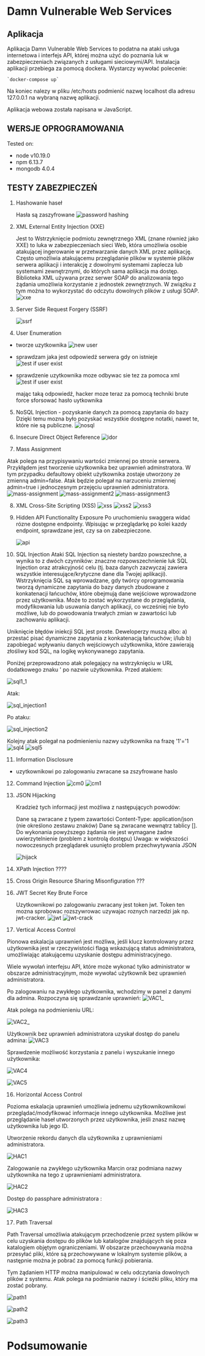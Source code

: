 # Damn Vulnerable Web Services

## Aplikacja
Aplikacja Damn Vulnerable Web Services to podatna na ataki usługa internetowa i interfejs API, której można użyć do poznania luk w zabezpieczeniach związanych z usługami sieciowymi/API.
Instalacja aplikacji przebiega za pomocą dockera. Wystarczy wywołać polecenie:
```
`docker-compose up`
```
Na koniec nalezy w pliku /etc/hosts podmienić nazwę localhost dla adresu 127.0.0.1 na wybraną nazwę aplikacji.

Aplikacja webowa została napisana w JavaScript.

## WERSJE OPROGRAMOWANIA

Tested on:
* node v10.19.0
* npm 6.13.7
* mongodb 4.0.4


## TESTY ZABEZPIECZEŃ

1. Hashowanie haseł

    Hasła są zaszyfrowane
    ![password hashing](resources/password.png)

2. XML External Entity Injection (XXE)

    Jest to Wstrzyknięcie podmiotu zewnętrznego XML (znane również jako XXE) to luka w zabezpieczeniach sieci Web, która umożliwia osobie atakującej ingerowanie w przetwarzanie danych XML przez aplikację. Często umożliwia atakującemu przeglądanie plików w systemie plików serwera aplikacji i interakcję z dowolnymi systemami zaplecza lub systemami zewnętrznymi, do których sama aplikacja ma dostęp.
    Biblioteka XML używana przez serwer SOAP do analizowania tego żądania umożliwia korzystanie z jednostek zewnętrznych. W związku z tym można to wykorzystać do odczytu dowolnych plików z usługi SOAP.
   ![xxe](resources/xxe.png)

3. Server Side Request Forgery (SSRF)

    ![ssrf](resources/ssrf.png)

4. User Enumeration

* tworze uzytkownika
    ![new user](resources/create-user.png)
* sprawdzam jaka jest odpowiedź serwera gdy on istnieje
    ![test if user exist](resources/test-user.png)


* sprawdzenie uzytkownika moze odbywac sie tez za pomoca xml
    ![test if user exist](resources/test-user1.png)

    mając taką odpowiedź, hacker moze teraz za pomocą techniki brute force sforsować hasło uytkownika

5. NoSQL Injection - pozyskanie danych za pomocą zapytania do bazy
    Dzięki temu mozna było pozyskać wszystkie dostępne notatki, nawet te, które nie są publiczne.
    ![nosql](resources/nosql.png)

6. Insecure Direct Object Reference
    ![idor](resources/idor.png)

7. Mass Assignment

Atak polega na przypisywaniu wartości zmiennej po stronie serwera.
Przykłądem jest tworzenie użytkownika bez uprawnień adminstratora. 
W tym przypadku defaultowy obiekt użytkownika zostaje utworzony ze zmienną admin=false.
Atak będzie polegał na narzuceniu zmiennej admin=true i jednoczesnym przejęciu uprawnień administratora.
![mass-assignment](resources/mass-assignment.png)
![mass-assignment2](resources/mass-assignment2.png)
![mass-assignment3](resources/mass-assignment3.png)

8. XML Cross-Site Scripting (XSS)
    ![xss](resources/xss.png)
    ![xss2](resources/xss2.png)
    ![xss3](resources/xss3.png)

9. Hidden API Functionality Exposure
    Po uruchomieniu swaggera widać rózne dostępne endpointy. Wpisując w przeglądarkę po kolei kazdy endpoint, sprawdzane jest, czy sa on zabezpieczone.

    ![api](resources/api.png)


10. SQL Injection
Ataki SQL Injection są niestety bardzo powszechne, a wynika to z dwóch czynników:
znaczne rozpowszechnienie luk SQL Injection oraz atrakcyjność celu (tj. baza danych zazwyczaj zawiera wszystkie interesujące/krytyczne dane dla Twojej aplikacji). Wstrzyknięcia SQL są wprowadzane, gdy twórcy oprogramowania tworzą dynamiczne zapytania do bazy danych zbudowane z konkatenacji łańcuchów, które obejmują dane wejściowe wprowadzone przez użytkownika. Może to zostać wykorzystane do przeglądania, modyfikowania lub usuwania danych aplikacji, co wcześniej nie było możliwe, lub do powodowania trwałych zmian w zawartości lub zachowaniu aplikacji.

Uniknięcie błędów iniekcji SQL jest proste. Deweloperzy muszą albo: 
a) przestać pisać dynamiczne zapytania z konkatenacją łańcuchów;
i/lub
b) zapobiegać wpływaniu danych wejściowych użytkownika, które zawierają złośliwy kod SQL, na logikę wykonywanego zapytania.

Poniżej przeprowadzono atak polegający na wstrzyknięciu w URL dodatkowego znaku ' po nazwie użytkownika.
Przed atakiem:


![sql1_1](resources/sql1_1.png)

Atak:

![sql_injection1](resources/sql_injection1.png)


Po ataku:

![sql_injection2](resources/sql_injection2.png)


Kolejny atak polegał na podmienieniu nazwy użytkownika na frazę '1'='1
![sql4](resources/sql4.png)
![sql5](resources/sql5_2.png)




11. Information Disclosure
* uzytkownikowi po zalogowaniu zwracane sa zszyfrowane haslo




12. Command Injection
    ![cm0](resources/cm0.png)
    ![cm1](resources/cm1.png)


13. JSON Hijacking

    Kradzież tych informacji jest możliwa z następujących powodów:

    Dane są zwracane z typem zawartości Content-Type: application/json (nie określono zestawu znaków)
    Dane są zwracane wewnątrz tablicy [].
    Do wykonania powyższego żądania nie jest wymagane żadne uwierzytelnienie (problem z kontrolą dostępu)
    Uwaga: w większości nowoczesnych przeglądarek usunięto problem przechwytywania JSON

    ![hijack](resources/hijack.png)

14. XPath Injection ????

15. Cross Origin Resource Sharing Misonfiguration ???


16. JWT Secret Key Brute Force

    Uzytkownikowi po zalogowaniu zwracany jest token jwt. Token ten mozna sprobowac rozszywrowac uzywajac roznych narzedzi jak np. jwt-cracker.
    ![jwt](resources/jwt.png)
    ![jwt-crack](resources/jwt-crack.png)


15. Vertical Access Control

Pionowa eskalacja uprawnień jest możliwa, jeśli klucz kontrolowany przez użytkownika jest w rzeczywistości  flagą wskazującą status administratora, umożliwiając atakującemu uzyskanie dostępu administracyjnego.

Wiele wywołań interfejsu API, które może wykonać tylko administrator w obszarze administracyjnym, może wywołać użytkownik bez uprawnień administratora.

Po zalogowaniu na zwykłego użytkownika, wchodzimy w panel z danymi dla admina. Rozpoczyna się sprawdzanie uprawnień:
![VAC1_](resources/VAC1_.png)

Atak polega na podmienieniu URL:

![VAC2_](resources/VAC2_.png)

Użytkownik bez uprawnień administratora uzyskał dostęp do panelu admina:
![VAC3](resources/VAC3.png)

Sprawdzenie możliwość korzystania z panelu i wyszukanie innego użytkownika:

![VAC4](resources/VAC4.png)

![VAC5](resources/VAC5.png)

16. Horizontal Access Control

Pozioma eskalacja uprawnień umożliwia jednemu użytkownikownikowi przeglądać/modyfikować informacje innego użytkownika.
Możliwe jest przeglądanie haseł utworzonych przez użytkownika, jeśli znasz nazwę użytkownika lub jego ID.

Utworzenie rekordu danych dla użytkownika z uprawnieniami administratora.

![HAC1](resources/HAC1.png)

Zalogowanie na zwykłego użytkownika Marcin oraz podmiana nazwy użytkownika na tego z uprawnieniami administratora.

![HAC2](resources/HAC2.png)

Dostęp do passphare administratora :

![HAC3](resources/HAC3.png)



17. Path Traversal

Path Traversal umożliwia atakującym przechodzenie przez system plików w celu uzyskania dostępu do plików lub katalogów znajdujących się poza katalogiem objętym ograniczeniami.
W obszarze przechowywania można przesyłać pliki, które są przechowywane w lokalnym systemie plików, a następnie można je pobrać za pomocą funkcji pobierania.

Tym żądaniem HTTP można manipulować w celu odczytania dowolnych plików z systemu. Atak polega na podmianie nazwy i ścieżki pliku, który ma zostać pobrany.

![path1](resources/path1.png)

![path2](resources/path2.png)

![path3](resources/path3.png)



# Podsumowanie
